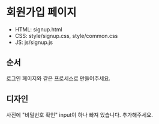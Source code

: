 # 회원가입 페이지
- HTML: signup.html
- CSS: style/signup.css, style/common.css
- JS: js/signup.js

## 순서
로그인 페이지와 같은 프로세스로 만들어주세요.

## 디자인
사진에 "비밀번호 확인" input이 하나 빠져 있습니다.
추가해주세요.